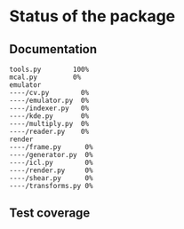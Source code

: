 # Status of the package



## Documentation

    tools.py        100%
    mcal.py         0%
    emulator
    ----/cv.py        0%
    ----/emulator.py  0%
    ----/indexer.py   0%
    ----/kde.py       0%
    ----/multiply.py  0%
    ----/reader.py    0%
    render
    ----/frame.py      0%
    ----/generator.py  0%
    ----/icl.py        0%
    ----/render.py     0%
    ----/shear.py      0%
    ----/transforms.py 0%



## Test coverage
